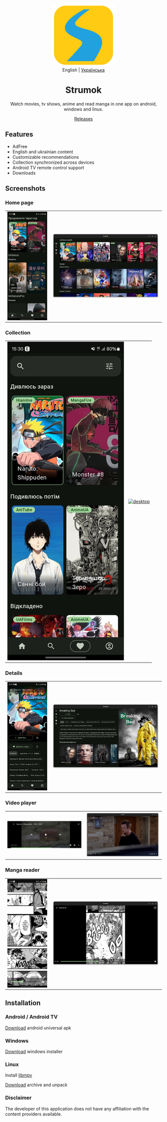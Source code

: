 <div align="center" markdown>
 <img width=200px height=200px src="data/icons/app.cloud_hook.Strumok.svg"/>
</div>

<div align="center" markdown> 
    <span>English</span> |
    <a href="README.md">Українська</a>
</div>

<div align="center" markdown> 

# Strumok 

Watch movies, tv shows, anime and read manga in one app on android, windows and linux.

</div>

<div align="center" markdown> 
    <a href="https://github.com/strumok-app/strumok/releases/">Releases</a>
</div>

## Features
* AdFree
* English and ukrainian content
* Customizable recommendations
* Collection synchronized across devices
* Android TV remote control support
* Downloads

## Screenshots

### Home page
|||
|--|--|
|[![mobile](data/screenshoots/mobile/Home.jpg)](data/screenshoots/mobile/Home.jpg)|[![desktop](data/screenshoots/desktop/Home.png)](data/screenshoots/desktop/Home.png)|

### Collection
|||
|--|--|
|[![mobile](data/screenshoots/mobile/Collection.jpg)](data/screenshoots/mobile/Collection.jpg)|[![desktop](data/screenshoots/desktop/Collection.png)](data/screenshoots/desktop/Collection.png)|

### Details
|||
|--|--|
|[![mobile](data/screenshoots/mobile/Details.jpg)](data/screenshoots/mobile/Details.jpg)|[![desktop](data/screenshoots/desktop/Details.png)](data/screenshoots/desktop/Details.png)|

### Video player
|||
|--|--|
|[![mobile](data/screenshoots/mobile/Video.jpg)](data/screenshoots/mobile/Video.jpg)|[![desktop](data/screenshoots/desktop/Video.png)](data/screenshoots/desktop/Video.png)|

### Manga reader
|||
|--|--|
|[![mobile](data/screenshoots/mobile/Manga.jpg)](data/screenshoots/mobile/Manga.jpg)|[![desktop](data/screenshoots/desktop/Manga.png)](data/screenshoots/desktop/Manga.png)|

## Installation

### Android / Android TV

[Download](https://github.com/strumok-app/strumok/releases/download/latest/app-release.apk) android universal apk

### Windows

[Download](https://github.com/strumok-app/strumok/releases/download/latest/StrumokSetup.exe) windows installer

### Linux

Install [libmpv](https://mpv.io/installation/)

[Download](https://github.com/strumok-app/strumok/releases/download/latest/strumok-linux.tar.gz) archive and unpack

### Disclaimer

The developer of this application does not have any affiliation with the content providers available.